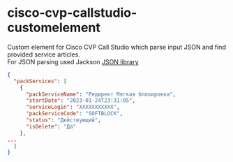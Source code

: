 # cisco-cvp-callstudio-customelement


Custom element for Cisco CVP Call Studio which parse input JSON and find provided service articles.\
For JSON parsing used Jackson [JSON library](https://github.com/FasterXML/jackson)



```json
{
  "packServices": [
    {
      "packServiceName": "Редирект Мягкая блокировка",
      "startDate": "2023-01-24T23:31:05",
      "serviceLogin": "XXXXXXXXXXX",
      "packServiceCode": "SOFTBLOCK",
      "status": "Действующий",
      "isDelete": "Да"
    },
...
  ]
}
```
